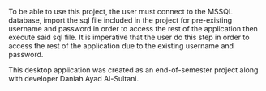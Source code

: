 To be able to use this project, the user must connect to the MSSQL database, import the sql file included in the project for pre-existing username and password in order to access the rest of the application then
execute said sql file. It is imperative that the user do this step in order to access the rest of the application due to the existing username and password.


This desktop application was created as an end-of-semester project along with developer Daniah Ayad Al-Sultani.

